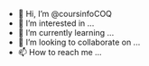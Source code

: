 - 👋 Hi, I’m @coursinfoCOQ
- 👀 I’m interested in ...
- 🌱 I’m currently learning ...
- 💞️ I’m looking to collaborate on ...
- 📫 How to reach me ...

<!---
coursinfoCOQ/coursinfoCOQ is a ✨ special ✨ repository because its `README.md` (this file) appears on your GitHub profile.
You can click the Preview link to take a look at your changes.
--->
